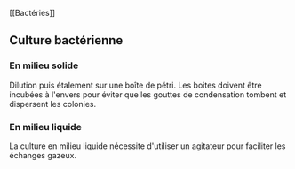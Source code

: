 [[Bactéries]]
## Culture bactérienne

### En milieu solide

Dilution puis étalement sur une boîte de pétri. Les boites doivent être incubées à l'envers pour éviter que les gouttes de condensation tombent et dispersent les colonies.

### En milieu liquide

La culture en milieu liquide nécessite d'utiliser un agitateur pour faciliter les échanges gazeux.